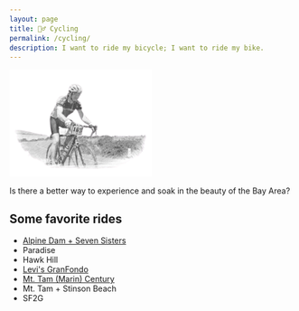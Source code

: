 ```yaml
---
layout: page
title: 🚴‍♂️ Cycling
permalink: /cycling/
description: I want to ride my bicycle; I want to ride my bike.
---
```

<img src="/assets/og/marin.ride.bw.png" width="50%" height="50%">

Is there a better way to experience and soak in the beauty of the Bay Area?

## Some favorite rides
- [Alpine Dam + Seven Sisters](/alpine-dam/)
- Paradise
- Hawk Hill
- [Levi's GranFondo](/levis/)
- [Mt. Tam (Marin) Century](/mt-tam-century/)
- Mt. Tam + Stinson Beach
- SF2G